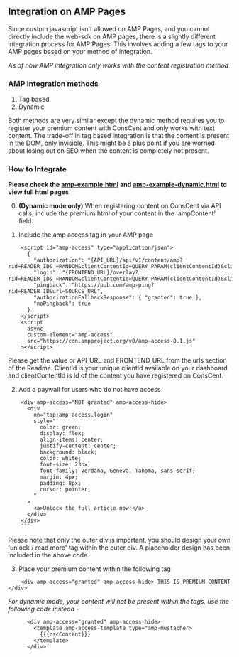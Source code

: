 ## Integration on AMP Pages

Since custom javascript isn't allowed on AMP Pages, and you cannot directly include the web-sdk on AMP pages, there is a slightly different integration process for AMP Pages.
This involves adding a few tags to your AMP pages based on your method of integration.

_As of now AMP integration only works with the content registration method_

### AMP Integration methods

1. Tag based
2. Dynamic

Both methods are very similar except the dynamic method requires you to register your premium content with ConsCent and only works with text content. The trade-off in tag based integration is that the content is present in the DOM, only invisible. This might be a plus point if you are worried about losing out on SEO when the content is completely not present.

### How to Integrate

**Please check the [amp-example.html](amp-example.html) and [amp-example-dynamic.html](amp-example-dynamic.html) to view full html pages**

0. **(Dynamic mode only)** When registering content on ConsCent via API calls, include the premium html of your content in the 'ampContent' field.

1. Include the amp access tag in your AMP page

```
    <script id="amp-access" type="application/json">
      {
        "authorization": "{API_URL}/api/v1/content/amp?rid=READER_ID&_=RANDOM&clientContentId=QUERY_PARAM(clientContentId)&clientId=QUERY_PARAM(clientId)",
        "login": "{FRONTEND_URL}/overlay?rid=READER_ID&_=RANDOM&clientContentId=QUERY_PARAM(clientContentId)&clientId=QUERY_PARAM(clientId)",
        "pingback": "https://pub.com/amp-ping?rid=READER_ID&url=SOURCE_URL",
        "authorizationFallbackResponse": { "granted": true },
        "noPingback": true
      }
    </script>
    <script
      async
      custom-element="amp-access"
      src="https://cdn.ampproject.org/v0/amp-access-0.1.js"
    ></script>
```

Please get the value or API_URL and FRONTEND_URL from the urls section of the Readme. ClientId is your unique clientId available on your dashboard and clientContentId is Id of the content you have registered on ConsCent.

2. Add a paywall for users who do not have access

````
    <div amp-access="NOT granted" amp-access-hide>
      <div
        on="tap:amp-access.login"
        style="
          color: green;
          display: flex;
          align-items: center;
          justify-content: center;
          background: black;
          color: white;
          font-size: 23px;
          font-family: Verdana, Geneva, Tahoma, sans-serif;
          margin: 4px;
          padding: 8px;
          cursor: pointer;
        "
      >
        <a>Unlock the full article now!</a>
      </div>
    </div>
    ```
````

Please note that only the outer div is important, you should design your own 'unlock / read more' tag within the outer div. A placeholder design has been included in the above code.

3. Place your premium content within the following tag

```
    <div amp-access="granted" amp-access-hide> THIS IS PREMIUM CONTENT </div>
```

_For dynamic mode, your content will not be present within the tags, use the following code instead -_

```
      <div amp-access="granted" amp-access-hide>
        <template amp-access-template type="amp-mustache">
          {{{cscContent}}}
        </template>
      </div>
```
